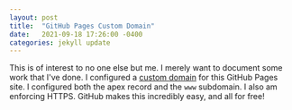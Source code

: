 ```yaml
---
layout: post
title:  "GitHub Pages Custom Domain"
date:   2021-09-18 17:26:00 -0400
categories: jekyll update
---
```


This is of interest to no one else but me. I merely want to document some work that I've done. I configured a [custom domain](https://docs.github.com/en/pages/configuring-a-custom-domain-for-your-github-pages-site/managing-a-custom-domain-for-your-github-pages-site) for this GitHub Pages site. I configured both the apex record and the `www` subdomain. I also am enforcing HTTPS. GitHub makes this incredibly easy, and all for free!
